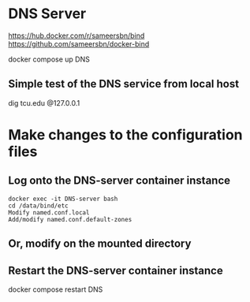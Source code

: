 # DNS Server
https://hub.docker.com/r/sameersbn/bind
https://github.com/sameersbn/docker-bind

docker compose up DNS
## Simple test of the DNS service from local host
dig tcu.edu @127.0.0.1

# Make changes to the configuration files
## Log onto the DNS-server container instance
	docker exec -it DNS-server bash
	cd /data/bind/etc
	Modify named.conf.local
	Add/modify named.conf.default-zones
## Or, modify on the mounted directory 

## Restart the DNS-server container instance
docker compose restart DNS

